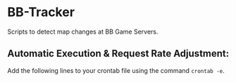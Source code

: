 # BB-Tracker
Scripts to detect map changes at BB Game Servers.

## Automatic Execution & Request Rate Adjustment:
Add the following lines to your crontab file using the command ```crontab -e```.
